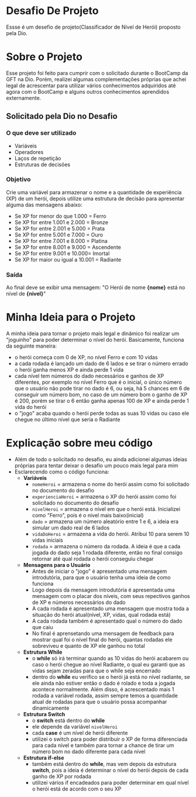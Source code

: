 # Desafio De Projeto
Essse é um desefio de projeto(Classificador de Nível de Herói) proposto pela Dio.

# Sobre o Projeto
Esse projeto foi feito para cumprir com o solicitado durante o BootCamp da GFT na Dio. Porém, realizei algumas complementações próprias que achei legal de acrescentar para utilizar vários conhecimentos adquiridos até agora com o BootCamp e alguns outros conhecimentos aprendidos externamente.

## Solicitado pela Dio no Desafio
### O que deve ser utilizado
- Variáveis
- Operadores
- Laços de repetição
- Estruturas de decisões
### Objetivo
Crie uma variável para armazenar o nome e a quantidade de experiência (XP) de um herói, depois utilize uma estrutura de decisão para apresentar alguma das mensagens abaixo:
- Se XP for menor do que 1.000 = Ferro
- Se XP for entre 1.001 e 2.000 = Bronze
- Se XP for entre 2.001 e 5.000 = Prata
- Se XP for entre 5.001 e 7.000 = Ouro
- Se XP for entre 7.001 e 8.000 = Platina
- Se XP for entre 8.001 e 9.000 = Ascendente
- Se XP for entre 9.001 e 10.000= Imortal
- Se XP for maior ou igual a 10.001 = Radiante
### Saída
Ao final deve se exibir uma mensagem: "O Herói de nome **{nome}** está no nível de **{nivel}**"

# Minha Ideia para o Projeto
A minha ideia para tornar o projeto mais legal e dinâmico foi realizar um "joguinho" para poder determinar o nível do herói. 
Basicamente, funciona da seguinte maneira: 
- o herói começa com 0 de XP, no nível Ferro e com 10 vidas
- a cada rodada é lançado um dado de 6 lados e se tirar o número errado o herói ganha menos XP e ainda perde 1 vida
- cada nível tem números do dado necessários e ganhos de XP diferentes, por exemplo no nível Ferro que é o inicial, o único número que o usuário não pode tirar no dado é 6, ou seja, há 5 chances em 6 de conseguir um número bom, no caso de um número bom o ganho de XP é 200, porém se tirar o 6 então ganha apenas 100 de XP e ainda perde 1 vida do herói
- o "jogo" acaba quando o herói perde todas as suas 10 vidas ou caso ele chegue no último nível que seria o Radiante

# Explicação sobre meu código
- Além de todo o solicitado no desafio, eu ainda adicionei algumas ideias próprias para tentar deixar o desafio um pouco mais legal para mim
- Esclarecendo como o código funciona:
    - **Variáveis**
        - ```nomeHeroi``` = armazena o nome do herói assim como foi solicitado no documento do desafio
        - ```experienciaHeroi``` = armazena o XP do herói assim como foi solicitado no documento do desafio
        - ```nivelHeroi``` = armazena o nível em que o herói está. Inicializei como "Ferro", pois é o nível mais baixo(inicial)
        - ```dado``` = armazena um número aleatório entre 1 e 6, a ideia era simular um dado real de 6 lados
        - ```vidaDoHeroi``` = armazena a vida do herói. Atribui 10 para serem 10 vidas iniciais
        - ```rodada``` = armazena o número da rodada. A ideia é que a cada jogada do dado seja 1 rodada diferente, então no final consigo retornar até qual rodada o herói conseguiu chegar
    - **Mensagens para o Usuário**
        - Antes de iniciar o "jogo" é apresentado uma mensagem introdutória, para que o usuário tenha uma ideia de como funciona
        - Logo depois da mensagem introdutória é apresentada uma mensagem com o placar dos níveis, com seus repectivos ganhos de XP e números necessários do dado
        - A cada rodada é apresentado uma mensagem que mostra toda a situação do herói atual(nível, XP, vidas, qual rodada está)
        - A cada rodada também é apresentado qual o número do dado que caiu
        - No final é aprensetando uma mensagem de feedback para mostrar qual foi o nível final do herói, quantas rodadas ele sobreviveu e quanto de XP ele ganhou no total
    - **Estrutura While**
        - o __while__ só irá terminar quando as 10 vidas do herói acabarem ou caso o herói chegue ao nível Radiante, o qual eu garanti que as vidas sejam zeradas para que o while seja encerrado
        - dentro do __while__ eu verifico se o herói já está no nível radiante, se ele ainda não estiver então o dado é rolado e toda a jogada acontece normalmente. Além disso, é acrescentado mais 1 rodada a variável rodada, assim sempre temos a quantidade atual de rodadas para que o usuário possa acompanhar dinamicamente
    - **Estrutura Switch**
        - o __switch__ está dentro do __while__
        - ele depende da variável ```nivelHeroi```
        - cada __case__ é um nível de herói diferente
        - utilizei o switch para poder distribuir o XP de forma diferenciada para cada nível e também para tornar a chance de tirar um número bom no dado diferente para cada nível
    - **Estrutura if-else**
        - também está dentro do __while__, mas vem depois da estrutura __switch__, pois a ideia é determinar o nível do herói depois de cada ganho de XP por rodada
        - utilizei vários if encadeados para poder determinar em qual nível o herói está de acordo com o seu XP